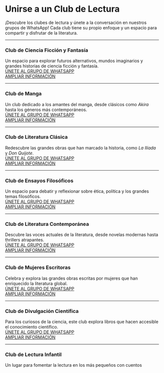 # **Unirse a un Club de Lectura**

¡Descubre los clubes de lectura y únete a la conversación en nuestros grupos de WhatsApp! Cada club tiene su propio enfoque y un espacio para compartir y disfrutar de la literatura.

---

### **Club de Ciencia Ficción y Fantasía**
Un espacio para explorar futuros alternativos, mundos imaginarios y grandes historias de ciencia ficción y fantasía.  
[ÚNETE AL GRUPO DE WHATSAPP](https://chat.whatsapp.com/LCPSNb9qpbU6BA7hM1OGof)  
[AMPLIAR INFORMACIÓN](all_clubes.md#club-de-ciencia-ficción-y-fantasía)

---

### **Club de Manga**
Un club dedicado a los amantes del manga, desde clásicos como *Akira* hasta los géneros más contemporáneos.  
[ÚNETE AL GRUPO DE WHATSAPP](https://chat.whatsapp.com/JOM3QTtvIR7GE1xzbhzv9I)  
[AMPLIAR INFORMACIÓN](all_clubes.md#club-de-manga)

---

### **Club de Literatura Clásica**
Redescubre las grandes obras que han marcado la historia, como *La Ilíada* y *Don Quijote*.  
[ÚNETE AL GRUPO DE WHATSAPP](https://chat.whatsapp.com/Kf5rJgkYNpQKjws6oHuRMd)  
[AMPLIAR INFORMACIÓN](all_clubes.md#club-de-literatura-clásica)

---

### **Club de Ensayos Filosóficos**
Un espacio para debatir y reflexionar sobre ética, política y los grandes temas filosóficos.  
[ÚNETE AL GRUPO DE WHATSAPP](https://chat.whatsapp.com/FDBlvskTFbpLKAKItF5uTF)  
[AMPLIAR INFORMACIÓN](all_clubes.md#club-de-ensayos-filosóficos)

---

### **Club de Literatura Contemporánea**
Descubre las voces actuales de la literatura, desde novelas modernas hasta thrillers atrapantes.  
[ÚNETE AL GRUPO DE WHATSAPP](https://chat.whatsapp.com/Bdyu4jE0SUf8vRiBOJ7UrH)  
[AMPLIAR INFORMACIÓN](all_clubes.md#club-de-literatura-contemporánea)

---

### **Club de Mujeres Escritoras**
Celebra y explora las grandes obras escritas por mujeres que han enriquecido la literatura global.  
[ÚNETE AL GRUPO DE WHATSAPP](https://chat.whatsapp.com/GMTMoha5Zb31fN1RvIRtNv)  
[AMPLIAR INFORMACIÓN](all_clubes.md#club-de-mujeres-escritoras)

---

### **Club de Divulgación Científica**
Para los curiosos de la ciencia, este club explora libros que hacen accesible el conocimiento científico.  
[ÚNETE AL GRUPO DE WHATSAPP](https://chat.whatsapp.com/K5W9LRyrls5DZ6qTwv91Ti)  
[AMPLIAR INFORMACIÓN](all_clubes.md#club-de-divulgación-científica)

---

### **Club de Lectura Infantil**
Un lugar para fomentar la lectura en los más pequeños con cuentos
